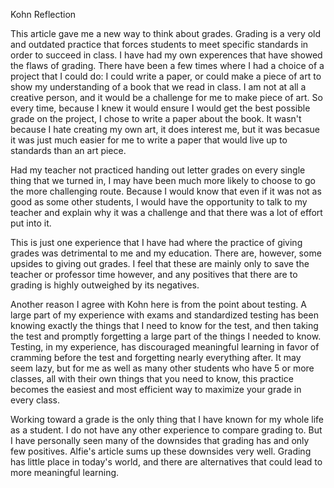 Kohn Reflection

  This article gave me a new way to think about grades. Grading is a very old and outdated practice that forces students to meet specific standards in order to succeed in class. I have had my own experences that have showed the flaws of grading. There have been a few times where I had a choice of a project that I could do: I could write a paper, or could make a piece of art to show my understanding of a book that we read in class. I am not at all a creative person, and it would be a challenge for me to make piece of art. So every time, because I knew it would ensure I would get the best possible grade on the project, I chose to write a paper about the book. It wasn't because I hate creating my own art, it does interest me, but it was becasue it was just much easier for me to write a paper that would live up to standards than an art piece.
  
  Had my teacher not practiced handing out letter grades on every single thing that we turned in, I may have been much more likely to choose to go the more challenging route. Because I would know that even if it was not as good as some other students, I would have the opportunity to talk to my teacher and explain why it was a challenge and that there was a lot of effort put into it.
  
  This is just one experience that I have had where the practice of giving grades was detrimental to me and my education. There are, however, some upsides to giving out grades. I feel that these are mainly only to save the teacher or professor time however, and any positives that there are to grading is highly outweighed by its negatives.
  
  Another reason I agree with Kohn here is from the point about testing. A large part of my experience with exams and standardized testing has been knowing exactly the things that I need to know for the test, and then taking the test and promptly forgetting a large part of the things I needed to know. Testing, in my experience, has discouraged meaningful learning in favor of cramming before the test and forgetting nearly everything after. It may seem lazy, but for me as well as many other students who have 5 or more classes, all with their own things that you need to know, this practice becomes the easiest and most efficient way to maximize your grade in every class. 
  
  Working toward a grade is the only thing that I have known for my whole life as a student. I do not have any other experience to compare grading to. But I have personally seen many of the downsides that grading has and only few positives. Alfie's article sums up these downsides very well. Grading has little place in today's world, and there are alternatives that could lead to more meaningful learning.
